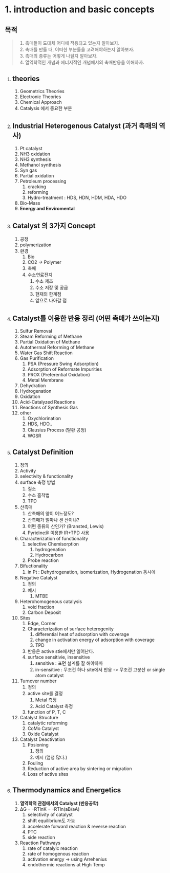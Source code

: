 # 1. introduction and basic concepts

## 목적

> 1. 촉매들이 도대체 어디에 적용되고 있는지 알아보자.
> 2. 촉매를 만들 때, 어떠한 부분들을 고려해야하는지 알아보자.
> 3. 촉매의 종류는 어떻게 나뉠지 알아보자.
> 4. 열역학적인 개념과 에너지적인 개념에서의 촉매반응을 이해하자.

   1. ## theories
      1. Geometrics Theories
      2. Electronic Theories
      3. Chemical Approach
      4. Catalysis 에서 중요한 부분
   2. ## Industrial Heterogenous Catalyst (과거 촉매의 역사)
      1. Pt catalyst
      2. NH3 oxidation
      3. NH3 synthesis
      4. Methanol synthesis
      5. Syn gas
      6. Partial oxidation
      7. Petroleum processing
         1. cracking
         2. reforming
         3. Hydro-treatment : HDS, HDN, HDM, HDA, HDO
      8. Bio-Mass
      9. **Energy and Enviromental**
   3. ## Catalyst 의 3가지 Concept
      1. 공정
      2. polymerization
      3. 환경
         1. Bio
         2. CO2 -> Polymer
         3. 촉매
         4. 수소연료전지
            1. 수소 제조
            2. 수소 저장 및 공급
            3. 현재의 한계점
            4. 앞으로 나아갈 점
   4. ## Catalyst를 이용한 반응 정리 (어떤 촉매가 쓰이는지)
      1. Sulfur Removal
      2. Steam Reforming of Methane
      3. Partial Oxidation of Methane
      4. Autothermal Reforming of Methane
      5. Water Gas Shift Reaction
      6. Gas Purification
         1. PSA (Pressure Swing Adsorption)
         2. Adsorption of Reformate Impurities
         3. PROX (Preferential Oxidation)
         4. Metal Membrane
      7. Dehydration
      8. Hydrogenation
      9. Oxidation
      10. Acid-Catalyzed Reactions
      11. Reactions of Synthesis Gas
      12. other
          1.  Oxychlorination
          2.  HDS, HDO..
          3.  Clausius Process (탈황 공정)
          4.  WGSR
   5. ## Catalyst Definition
      1. 정의
      2. Activity
      3. selectivity & functionality
      4. surface 측정 방법
         1. 질소
         2. 수소 흡착법
         3. TPD
      5. 산촉매
         1. 산촉매의 양이 어느정도?
         2. 산촉매가 얼마나 센 산이냐?
         3. 어떤 종류의 산인가? (Bransted, Lewis)
         4. Pyridine을 이용한 IR+TPD 사용
      6. Characterization of functionality
         1. selective Chemisorption
            1. hydrogenation
            2. Hydrocarbon
         2. Probe reaction
      7. Bifuctionality
         1. in Pt : Dehydrogenation, isomerization, Hydrogenation 동시에
      8. Negative Catalyst
         1. 정의
         2. 예시
            1. MTBE
      9. Heterohomogenous catalysis
         1.  void fraction
         2.  Carbon Deposit
      10. Sites
          1.  Edge, Corner
          2.  Characterization of surface heterogenity
              1.  differential heat of adsorption with coverage
              2.  change in activation energy of adsorption with coverage
              3.  TPD
          3.  반응은 active stie에서만 일어난다.
          4.  surface sensitivie, insensitive
              1.  sensitive : 표면 설계를 잘 해야하마
              2.  in-sensitive : 무조건 하나 site에서 반응 -> 무조건 고분산 or single atom catalyst
      11. Turnover number
          1. 정의
          2. active site를 결정
             1. Metal 측정
             2. Acid Catalyst 측정
          3. function of P, T, C 
      12. Catalyst Structure
          1.  catalytic reforming
          2.  CoMo Catalyst
          3.  Oxide Catalyst
      13. Catalyst Deactivation
          1. Posioning
              1.  정의
              2.  예시 (엄청 많다.)
          2. Fouling
          3. Reduction of active area by sintering or migration
          4. Loss of active sites
  6. ## Thermodynamics and Energetics
      1. **열역학적 관점에서의 Catalyst (반응공학)** 
      2. ΔG = -RTlnK = -RTln(aB/aA)
         1. selectivity of catalyst
         2. shift equilibrium도 가능
         3. accelerate forward reaction & reverse reaction
         4. PTC
         5. side reaction
      3. Reaction Pathways
         1. rate of catalyic reaction
         2. rate of homogenous reaction
         3. activation energy -> using Arrehenius
         4. endothermic reactions at High Temp
